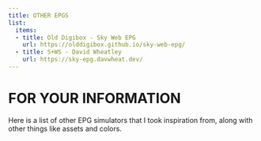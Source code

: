 ```yaml
---
title: OTHER EPGS
list:
  items:
  - title: Old Digibox - Sky Web EPG
    url: https://olddigibox.github.io/sky-web-epg/
  - title: S+WS - David Wheatley
    url: https://sky-epg.davwheat.dev/
---
```

# FOR YOUR INFORMATION
Here is a list of other EPG simulators that I took inspiration from, along with other things like assets and colors.
